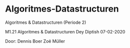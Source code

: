 # Algoritmes-Datastructuren
Algoritmes &amp; Datastructuren (Periode 2)

M1.21 Algoritmes & Datastructuren
Dey Diptish
07-02-2020

Door: 
Dennis Boer
Zoë Müller

